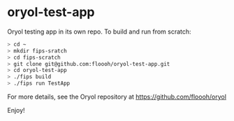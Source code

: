 oryol-test-app
==============

Oryol testing app in its own repo. To build and run from scratch:

```bash
> cd ~
> mkdir fips-sratch
> cd fips-scratch
> git clone git@github.com:floooh/oryol-test-app.git
> cd oryol-test-app
> ./fips build
> ./fips run TestApp
```

For more details, see the Oryol repository at https://github.com/floooh/oryol

Enjoy!

